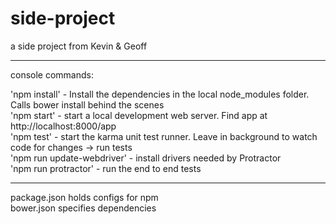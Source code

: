 # side-project
a side project from Kevin &amp; Geoff

---
console commands:

'npm install' - Install the dependencies in the local node_modules folder. Calls bower install behind the scenes  
'npm start' - start a local development web server. Find app at http://localhost:8000/app  
'npm test'  - start the karma unit test runner. Leave in background to watch code for changes -> run tests  
'npm run update-webdriver' - install drivers needed by Protractor     
'npm run protractor' - run the end to end tests    

---
package.json holds configs for npm     
bower.json specifies dependencies 

